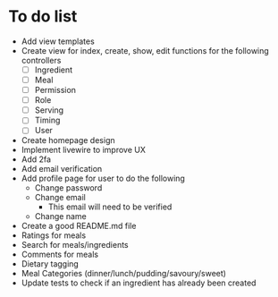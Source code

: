 # To do list

- Add view templates
- Create view for index, create, show, edit functions for the following controllers
  - [ ] Ingredient
  - [ ] Meal
  - [ ] Permission
  - [ ] Role
  - [ ] Serving
  - [ ] Timing
  - [ ] User
- Create homepage design
- Implement livewire to improve UX
- Add 2fa
- Add email verification
- Add profile page for user to do the following
  - Change password
  - Change email
    - This email will need to be verified
  - Change name
- Create a good README.md file
- Ratings for meals
- Search for meals/ingredients
- Comments for meals
- Dietary tagging
- Meal Categories (dinner/lunch/pudding/savoury/sweet)
- Update tests to check if an ingredient has already been created